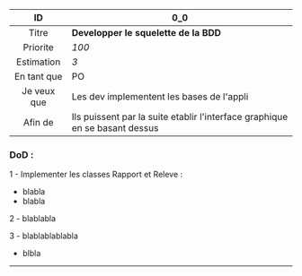 | ID          | 0_0                                                                         |
|:-----------:|-----------------------------------------------------------------------------|
| Titre       | **Developper le squelette de la BDD**                                       |
| Priorite    | _100_                                                                       |
| Estimation  | _3_                                                                         |
| En tant que | PO                                                                          |
| Je veux que | Les dev implementent les bases de l'appli                                   |
| Afin de     | Ils puissent par la suite etablir l'interface graphique en se basant dessus |

### DoD :

1 - Implementer les classes Rapport et Releve :

- blabla
- blabla



2 - blablabla

3 - blablablablabla

- blbla



----------